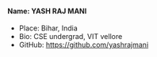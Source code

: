 #### Name: YASH RAJ MANI
- Place: Bihar, India
- Bio: CSE undergrad, VIT vellore
- GitHub: https://github.com/yashrajmani
